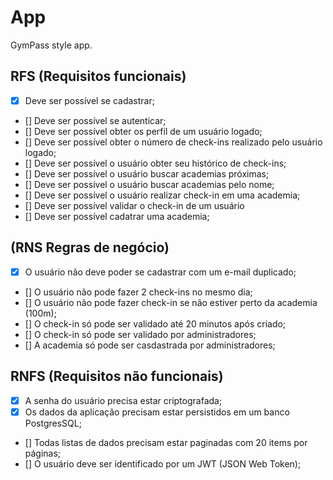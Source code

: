 # App

GymPass style app.

## RFS (Requisitos funcionais)

- [x] Deve ser possível se cadastrar;
- [] Deve ser possível se autenticar;
- [] Deve ser possível obter os perfil de um usuário logado;
- [] Deve ser possível obter o número de check-ins realizado pelo usuário logado;
- [] Deve ser possível o usuário obter seu histórico de check-ins;
- [] Deve ser possível o usuário buscar academias próximas;
- [] Deve ser possível o usuário buscar academias pelo nome;
- [] Deve ser possível o usuário realizar check-in em uma academia;
- [] Deve ser possível validar o check-in de um usuário
- [] Deve ser possível cadatrar uma academia;

## (RNS Regras de negócio)

- [x] O usuário não deve poder se cadastrar com um e-mail duplicado; 
- [] O usuário não pode fazer 2 check-ins no mesmo dia;
- [] O usuário não pode fazer check-in se não estiver perto da academia (100m);
- [] O check-in só pode ser validado até 20 minutos após criado;
- [] O check-in só pode ser validado por administradores;
- [] A academia só pode ser casdastrada por administradores;

## RNFS (Requisitos não funcionais)

- [x] A senha do usuário precisa estar criptografada;
- [x] Os dados da aplicação precisam estar persistidos em um banco PostgresSQL;
- [] Todas listas de dados precisam estar paginadas com 20 items por páginas;
- [] O usuário deve ser identificado por um JWT (JSON Web Token);